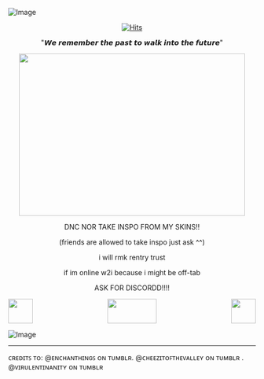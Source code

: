 ![Image](https://github.com/user-attachments/assets/02b3706f-9260-42c3-bcef-ec1dfa814c22)
<p align="center">
<a href="https://hits.sh/github.com/DOGq3/"><img alt="Hits" src="https://hits.sh/github.com/DOGq3.svg?label=STAR%20GAZERS&color=dfd4bd&labelColor=5a5151"/></a>
</p>
<p align="center">
"𝙒𝙚 𝙧𝙚𝙢𝙚𝙢𝙗𝙚𝙧 𝙩𝙝𝙚 𝙥𝙖𝙨𝙩 𝙩𝙤 𝙬𝙖𝙡𝙠 𝙞𝙣𝙩𝙤 𝙩𝙝𝙚 𝙛𝙪𝙩𝙪𝙧𝙚"
</p>
<p align="center">
  <img width="460" height="330" src="https://github.com/user-attachments/assets/d8cb734a-5e27-4701-9625-dde0e3dfa742">
</p>
<p align="center">
DNC NOR TAKE INSPO FROM MY SKINS!!
</p>
<p align="center">
   (friends are allowed to take inspo just ask ^^)
</p>

<p align="center">
 i will rmk rentry trust
</p>
<p align="center">
  if im online w2i because i might be off-tab
</p>
<p align="center">
  ASK FOR DISCORDD!!!!
</p>

<img align="left" width="50" height="50" src="https://github.com/user-attachments/assets/bbb7dbce-578b-4c97-b2cb-6c1fc1899ced"> <img align="right" width="50" height="50" src="https://github.com/user-attachments/assets/bbb7dbce-578b-4c97-b2cb-6c1fc1899ced">

<p align="center"><img width="100" height="50" src="https://github.com/user-attachments/assets/c9fbb652-b1d6-4998-9896-d66cebe2016f"></p>


![Image](https://github.com/user-attachments/assets/02b3706f-9260-42c3-bcef-ec1dfa814c22)

---
ᴄʀᴇᴅɪᴛꜱ ᴛᴏ: @ᴇɴᴄʜᴀɴᴛʜɪɴɢꜱ ᴏɴ ᴛᴜᴍʙʟʀ. @ᴄʜᴇᴇᴢɪᴛᴏꜰᴛʜᴇᴠᴀʟʟᴇʏ ᴏɴ ᴛᴜᴍʙʟʀ . @ᴠɪʀᴜʟᴇɴᴛɪɴᴀɴɪᴛʏ ᴏɴ ᴛᴜᴍʙʟʀ
